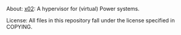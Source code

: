 About:
[x02](https://asurati.github.io/x02): A hypervisor for (virtual) Power systems.

License:
All files in this repository fall under the license specified in COPYING.
